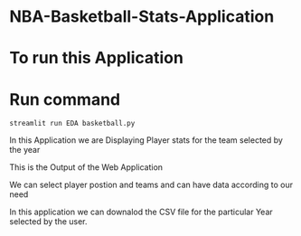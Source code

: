 # NBA-Basketball-Stats-Application
# To run this Application
# Run command

``streamlit run EDA basketball.py ``

In this Application we are Displaying Player stats for the team selected by the year

This is the Output of the Web Application

We can select player postion and teams and can have data according to our need 

In this application we can downalod the CSV file for the particular Year selected by the user.

